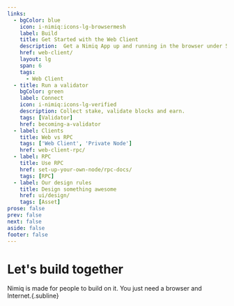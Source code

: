 ```yaml
---
links:
  - bgColor: blue
    icon: i-nimiq:icons-lg-browsermesh
    label: Build
    title: Get Started with the Web Client
    description:  Get a Nimiq App up and running in the browser under 5 minutes.
    href: web-client/
    layout: lg
    span: 6
    tags:
      - Web Client
  - title: Run a validator
    bgColor: green
    label: Connect
    icon: i-nimiq:icons-lg-verified
    description: Collect stake, validate blocks and earn.
    tags: [Validator]
    href: becoming-a-validator
  - label: Clients
    title: Web vs RPC
    tags: ['Web Client', 'Private Node']
    href: web-client-rpc/
  - label: RPC
    title: Use RPC
    href: set-up-your-own-node/rpc-docs/
    tags: [RPC]
  - label: Our design rules
    title: Design something awesome
    href: ui/design/
    tags: [Asset]
prose: false
prev: false
next: false
aside: false
footer: false
---
```


<HeadsUp />

# Let's build together

Nimiq is made for people to build on it. You just need a browser and Internet.{.subline}

<Tags :tags="$frontmatter.links.map(l => l.tags).filter(Boolean).flat()" mt-24 />
<Grid :items="$frontmatter.links" mt-64 />

